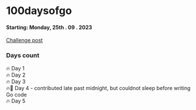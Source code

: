 # 100daysofgo

#### Starting: Monday, 25th . 09 . 2023

[Challenge post](https://www.linkedin.com/feed/update/urn:li:activity:7112074205516455937/)


### Days count
🔥 Day 1 <br>
🔥 Day 2 <br>
🔥 Day 3 <br>
🔥🥶 Day 4 - contributed late past midnight, but couldnot sleep before writing Go code   <br>
🔥 Day 5 <br>